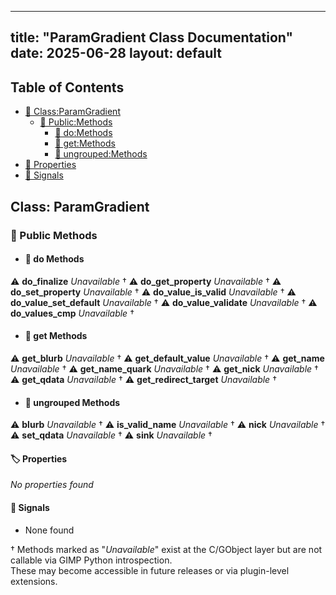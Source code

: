 <!-- Formatted by A³BS formatter.py -->
<!-- Generated by A³BS document.py -->
---
title: "ParamGradient Class Documentation"
date: 2025-06-28
layout: default
---

## Table of Contents
- [🔧 Class:ParamGradient](#class-paramgradient)
  - [ 🔹 Public:Methods](#public-methods)
    - [ 🔹 do:Methods](#do-methods)
    - [ 🔹 get:Methods](#get-methods)
    - [ 🔹 ungrouped:Methods](#ungrouped-methods)
- [🔧 Properties](#properties-)
- [🔧 Signals](#signals-)
## Class: ParamGradient
### 🔹 Public Methods
<a name="public-methods"></a>
- #### 🔹 do Methods
<a name="do-methods"></a>
⚠️ **do_finalize** _Unavailable_ †
⚠️ **do_get_property** _Unavailable_ †
⚠️ **do_set_property** _Unavailable_ †
⚠️ **do_value_is_valid** _Unavailable_ †
⚠️ **do_value_set_default** _Unavailable_ †
⚠️ **do_value_validate** _Unavailable_ †
⚠️ **do_values_cmp** _Unavailable_ †
- #### 🔹 get Methods
<a name="get-methods"></a>
⚠️ **get_blurb** _Unavailable_ †
⚠️ **get_default_value** _Unavailable_ †
⚠️ **get_name** _Unavailable_ †
⚠️ **get_name_quark** _Unavailable_ †
⚠️ **get_nick** _Unavailable_ †
⚠️ **get_qdata** _Unavailable_ †
⚠️ **get_redirect_target** _Unavailable_ †
- #### 🔹 ungrouped Methods
<a name="ungrouped-methods"></a>
⚠️ **blurb** _Unavailable_ †
⚠️ **is_valid_name** _Unavailable_ †
⚠️ **nick** _Unavailable_ †
⚠️ **set_qdata** _Unavailable_ †
⚠️ **sink** _Unavailable_ †
#### 🏷️ Properties
<a name="properties-"></a>
_No properties found_
#### 📣 Signals<a name="signals-"></a>
- None found

† Methods marked as "_Unavailable_" exist at the C/GObject layer but are not callable via GIMP Python introspection.  
These may become accessible in future releases or via plugin-level extensions.
